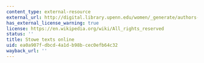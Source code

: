 ```yaml
---
content_type: external-resource
external_url: http://digital.library.upenn.edu/women/_generate/authors-S.html
has_external_license_warning: true
license: https://en.wikipedia.org/wiki/All_rights_reserved
status: ''
title: Stowe texts online
uid: ea0a907f-dbcd-4a1d-b98b-cec0efb64c32
wayback_url: ''
---
```


